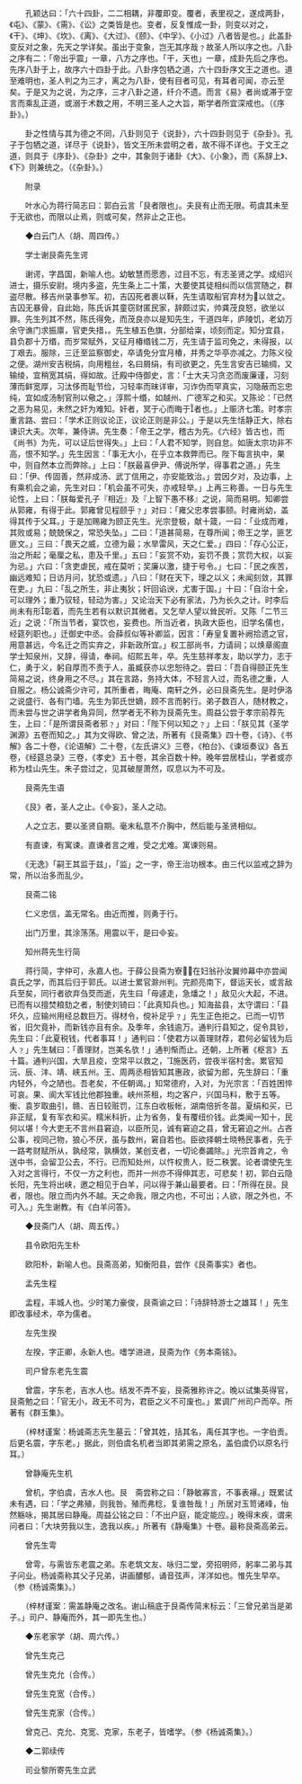 <!-- { "loadSidebar": true } -->
　　孔颖达曰：「六十四卦，二二相耦，非覆即变。覆者，表里视之，遂成两卦，《屯》、《蒙》、《需》、《讼》之类皆是也。变者，反复惟成一卦，则变以对之，《干》、《坤》、《坎》、《离》、《大过》、《颐》、《中孚》、《小过》八者皆是也。」此盖卦变反对之象，先天之学详矣。虽出于变象，岂无其序哉﹖故圣人所以序之也。八卦之序有二：「帝出乎震」一章，八方之序也。「干，天也」一章，成卦先后之序也。先序八卦于上，故序六十四卦于此。八卦序包牺之道，六十四卦序文王之道也。道至难明也，圣人判之为三才，离之为八卦，使有目者可见，有耳者可闻，亦云至矣。于是又为之说，为之序，三才八卦之道，纤介不遗。而言《易》者尚或滞于空言而乘乱正道，或溺于术数之用，不明三圣人之大旨，斯学者所宜深戒也。（《序卦》。）

　　卦之性情与其为德之不同，八卦则见于《说卦》，六十四卦则见于《杂卦》。孔子于包牺之道，详尽于《说卦》，皆文王所未尝明之者，故不得不详也。于文王之道，则具于《序卦》、《杂卦》之中，其象则于诸卦《大》、《小象》，而《系辞上》、《下》则兼统之。（《杂卦》。）

　　附录

　　叶水心为蒋行简志曰：郭白云言「艮者限也」。夫艮有止而无限。苟虞其未至于无欲也，而限以止焉，则或可矣，然非止之正也。

　　◆白云门人（胡、周四传。）

　　学士谢艮斋先生谔

　　谢谔，字昌国，新喻人也。幼敏慧而愿悫，过目不忘，有志圣贤之学。成绍兴进士，摄乐安尉。境内多盗，先生条上二十策，大要使其徒相纠而以信赏随之，群盗尽散。移吉州录事参军。初，吉囚死者裹以鞂，先生请取船官弃材为以敛之。吉囚无暴骨，自此始，陈氏诉其童窃财匿民家，辞颇过实，帅龚茂良怒，欲坐以罪。先生列其不然，陈氏得免，而茂良亦以是知先生，干道四年，庐陵饥，老幼万余守谯门求振廪，官吏失措，。先生植五色旗，分部给粜，顷刻而定。知分宜县，县负郡十万缗，而岁常赋外，又征月椿缗钱二万，先生请于监司免之，未得报，以丁艰去。服除，三迁至监察御史，卒请免分宜月椿，并秀之华亭亦减之。力陈义役之便。湖州安吉税绢，向用粗丝，名曰屑绢，有司欲更之，先生言安吉已输绸，又输绫，宜稍宽其绢，得如故。迁殿中侍御史，言：「士大夫习贪恣而废廉谨，习刻薄而鲜宽厚，习汰侈而耻节俭，习轻率而昧详审，习诈伪而罕真实，习隐蔽而忘忠纯，宜如成汤制官刑以儆之。」淳熙十缗，如越州、广德军之和买。又陈论：「已然之恶为易见，未然之奸为难知。奸者，冥于心而晦于者也。」上赈济七策。时孝宗重言路、尝曰：「学术正则议论正，议论正则是非公。」于是以先生恬静正大，除右谏识大夫。次年，兼侍讲。先生奏：「帝王之学，稽古为先。《六经》皆古也，而《尚书》为先，可以证后世得失。」上曰：「人君不知学，则自怠。如唐太宗功非不高，恨不知学。」先生因言：「事无大小，在乎立本救弊而已。陛下每言执中，果中，则自然本立而弊除。」上曰：「朕最喜伊尹、傅说所学，得事君之道。」先生曰：「伊、传固善，然非成汤、武丁信用之，亦安能致治。」尝因夕对，及边事，上有乘机会之谕，先生对曰：「机会虽不可失，亦戒轻举。」上再三称善。一日与先生论性，上曰：「朕每爱孔子『相近』及『上智下愚不移』之说，简而易明。知卿尝从郭雍，有得于此。郭雍曾见程颐乎﹖」对曰：「雍父忠孝尝事颐。时雍尚幼，盖得其传于父耳。」于是加赐雍为颐正先生。光宗登极，献十箴，一曰：「业成而难，其败或易；兢兢保之，常恐失坠。」二曰：「道甚简易，在尊所闻；帝王之学，匪艺匪文。」三曰：「畏天之威，立德为最；水旱雷风，天之仁爱。」四曰：「存心公正，治之所起；毫厘之私，患及千里。」五曰：「妄赏不劝，妄罚不畏；赏罚大权，以妄为忌。」六曰：「贪吏虐民，戒在莫听；奖廉以激，捷于号令。」七曰：「民之疾苦，幽远难知；日访月问，犹恐或遗。」八曰：「财在天下，理之以义；未闻刻敛，其罪在吏。」九曰：「乱之所生，非止夷狄；奸回谄谀，尤害于国。」十曰：「自治十全，可以理外；重乃驭轻，轻动为害。」又论治天下必有家法，乃为长久之计。时李后尚未有形彰着，而先生若有以默识其微者。又乞举人望以耸民听。又陈「二节三近」之说：「所当节者，宴饮也，妄费也。所当近者，执政大臣也，旧学名儒也，经筵列职也。」迁御史中丞。会薛叔似等补卿监，因言：「寿皇复置补阙拾遗之官，用意甚远，今名迁之而实弃之，非新政所宜。」权工部尚书，力请祠；以焕章阁直学士知泉州，又辞，得请，奉祠。绍熙五年，卒。先生慈祥孝友，助以学力，志于仁，勇于义，躬自厚而不责于人，虽臧获亦以忠恕待之。尝曰：「吾自得颐正先生简易之说，终身用之不尽。」其在言路，务持大体，不轻言人过，而名德之重，人自服之。杨公诚斋少许可，其所重者，晦庵、南轩之外，必曰艮斋先生。是时伊洛之说盛行、各有门墙。先生为郭氏世嫡，顾不言而躬行。弟子数百人，随材教之，而未尝与世之讲学者角异同，然学者无不称为艮斋先生。周益公尝于孝宗前荐先生，上曰：「是所谓艮斋者邪﹖」对曰：「陛下何以知之﹖」上曰：「朕见其《圣学渊源》五卷而知之。」其为文得欧、曾之法，所著有《艮斋集》四十卷，《诗》、《书解》各二十卷，《论语解》二十卷，《左氏讲义》三卷，《柏台》、《谏垣奏议》各五卷，《经筵总录》三卷，《孝史》五十卷，其余百数十种。晚年尝居桂山，学者或亦称为桂山先生。朱子尝过之，见其破屋萧然，叹息以为不可及。

　　艮斋先生语

　　《艮》者，圣人之止。《妄》，圣人之动。

　　人之立志，要以圣贤自期。毫末私意不介胸中，然后能与圣贤相似。

　　有直谏，有寓谏。直谏者言之难，受之尤难。寓谏则易。

　　《无逸》「嗣王其监于兹」，「监」之一字，帝王治功根本。由三代以监戒之辞为常，所以治多而乱少。

　　艮斋二铭

　　仁义忠信，盖无常名。由近而推，则勇于行。

　　出门万里，其涂荡荡。用震以干，是曰妄。

　　知州蒋先生行简

　　蒋行简，字仲可，永嘉人也。于薛公艮斋为寮，在妇翁孙汝翼帅幕中亦尝闻袁氏之学，而其后归于郭氏。以进士累官滁州判。完颜亮南下，督运天长，或言敌兵至矣，同行者欲弃刍茭而逝，先生曰「毋遽走，急燔之！」敌见火大起，不进。已而有以擅焚粮劾之者，制使刘锜曰：「此真知兵也。」知海盐县，太守谓曰：「县坏久，应输州用经总数巨万。得材令，傥补足乎﹖」先生正色拒之。已而一切节省，旧欠竟补，而新钱亦且有余。及季年，余钱逾万。通判行县知之，促令具钞，先生曰：「此夏税钱，代者事耳！」通判曰：「使君方以善理财荐，君何必留钱为后人﹖」先生駴曰：「善理财，岂美名欤！」通判惭而止。还朝，上所著《枢言》五十篇。通判兴国，大旱且疫，空常平以救之，施医药，尝夜半宿村舍。累官知沅、辰、沣、靖、峡五州。王、周两丞相皆知其惠政，欲留为郎，先生辞曰：「重内轻外，今之陋也。吾老矣，不任朝谒。」知常德府，入对，为光宗言：「百姓困悴可哀。果、阆大军钱比他郡独重。峡州茶租，均之客户，兴国马料，敷于五等。衡、袁岁取曲引，赣、吉日较赃罚，江东白收板帐，湖南倍折冬苗。夏绢和买，已非正赋，复有军衣和买。糯米科折，止为省务，复有覆纽价钱。此类闻一知十，民何以堪！今大吏无不言州县窘迫，以臣所见，诚有窘迫之县，曾无窘迫之州。占吝公事，视同己物，狼心不厌，虽与数州，窘自若也。臣欲择朝士晓畅民事者，先于一路考财赋所从，孰经常，孰横敛，某创支者，一切论奏蠲除。」光宗首肯之，令送中书，会留卫公去，不行。已而知处州，以忤权贵人，贬二秩罢。论者谓使先生入对之言得行，不仅一方之利也，而并一州亦不得伸其志，可悲矣！初，郭白云隐长阳，先生将出峡，邀之相见于白羊，问以得于兼山最要者。曰：「所得在艮。艮者，限也。限立而内外不越。天之命我，限之内也，不可出；人欲，限之外也，不可入。」先生谢教。有《白羊问答》。

　　◆艮斋门人（胡、周五传。）

　　县令欧阳先生朴

　　欧阳朴，新喻人也。艮斋高弟，知衡阳县，尝作《艮斋事实》者也。

　　孟先生程

　　孟程，丰城人也。少时笔力豪俊，艮斋谕之曰：「诗辞特游士之雄耳！」先生即改事经术，卒为儒者。

　　左先生揆

　　左揆，字正卿，永新人也。嗜学进进，艮斋为作《务本斋铭》。

　　司户曾东老先生震

　　曾震，字东老，吉水人也。结发不弄不妄，艮斋雅称许之。晚以试集英得官，艮斋勉之曰：「官无小，政无不可为，君臣之义不可废也。」累调广州司户而卒。所著有《群玉集》。

　　（梓材谨案：杨诚斋志先生墓云：「曾其姓，括其名，禹任其字也。一字伯贡。后更名震，字东老。」据此，则伯虞名机者当即其弟需之原名，盖伯虞仍以原名行耳。）

　　曾静庵先生机

　　曾机，字伯虞，吉水人也。艮　斋尝称之曰：「静敏寡言，不事表襮。」既累试未有遇，曰：「学之弗殖，则我咎。殖而弗稔，复谁咎哉！」所居对玉笥诸峰，怡然觞咏，揭其居曰静庵。周益公铭之曰：「不出户庭，能定能应。」晚得末疾，谓来问者曰：「大块劳我以生，逸我以疾。」所著有《静庵集》十卷。最称艮斋高弟云。

　　曾先生雩

　　曾雩，与需皆东老震之弟。东老筑文友、咏归二堂，旁招明师，躬率二弟与其子问业。杨诚斋称其父子兄弟，讲画醲郁，诵音弦声，洋洋如也。惟先生早卒。（参《杨诚斋集》。）

　　（梓材谨案：需盖静庵之改名。谢山稿底于艮斋传简末标云：「三曾兄弟当是弟子。」司户、静庵而外，其一即先生也。）

　　◆东老家学（胡、周六传。）

　　曾先生克己

　　曾先生克允（合传。）

　　曾先生克宽（合传。）

　　曾先生克家（合传。）

　　曾克己、克允、克宽、克家，东老子，皆嗜学。（参《杨诚斋集》。）

　　◆二郭续传

　　司业黎所寄先生立武

